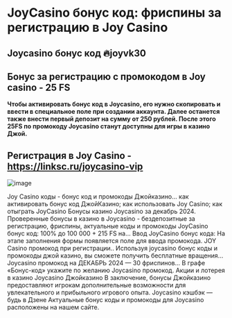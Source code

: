# JoyCasino бонус код: фриспины за регистрацию в Joy Casino

## Joycasino бонус код 🔥joyvk30 

## Бонус за регистрацию с промокодом в Joy casino - 25 FS

**Чтобы активировать бонус код в Joycasino, его нужно скопировать и ввести в специальное поле при создании аккаунта. Далее останется также внести первый депозит на сумму от 250 рублей. После этого 25FS по промокоду Joycasino станут доступны для игры в казино Джой.**

## Регистрация в Joy Casino - https://linksc.ru/joycasino-vip

![image](https://github.com/user-attachments/assets/1b40d3f5-c221-495e-8db6-73f8b86b2503)


Joy Casino коды - бонус код и промокоды Джойказино...
как активировать бонус код ДжойКазино; как использовать Joy Casino; как отыграть JoyCasino
Бонусы казино Joycasino за декабрь 2024.
Проверенные бонусы в казино в Joycasino - бездепозитные за регистрацию, фриспины, актуальные коды и промокоды
JoyCasino бонус код: 100% до 100 000 + 215 FS на...
Ввод JoyCasino бонус кода: На этапе заполнения формы появляется поле для ввода промокода.
JOY Casino промокод при регистрации..
Используя joycasino бонус коды и промокоды джой казино, вы сможете получить бесплатные вращения...
Joycasino промокод на ДЕКАБРЬ 2024 — 30 фриспинов...
В графе «Бонус-код» укажите по желанию Joycasino промокод.
Акции и лотерея в казино Joycasino Джойказино
В заключение, бонусы Джойказино предоставляют игрокам дополнительные возможности для увлекательного и прибыльного игрового опыта.
Joycasino кэшбэк — будь в Дзене
Актуальные бонус коды и промокоды для Joycasino расположены на нашем сайте.
